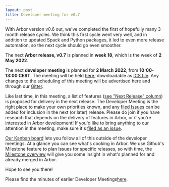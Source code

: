 ```yaml
---
layout: post
title: Developer meeting for v0.7
---
```


With Arbor version v0.6 out, we've completed the first of hopefully many 3 month release cycles. We think this first cycle went very well, and in addition to updated Spack and Python packages, it led to even more release automation, so the next cycle should go even smoother.

The next **Arbor release, v0.7** is planned in **week 18**, which is the week of **2 May 2022**.

The next **developer meeting** is planned for **2 March 2022**, from **10:00-13:00 CEST**. The meeting will be held [here](https://webconf.fz-juelich.de/b/hui-clp-qgu-ypp); downloadable as [ICS file](/next-dev-meet.ics). Any changes to the scheduling of this meeting will be advertised here and through our [Gitter](https://gitter.im/arbor-sim/community).

Like last time, in this meeting, a list of features ([see "Next Release" column](https://github.com/orgs/arbor-sim/projects/3)) is proposed for delivery in the next release. The Developer Meeting is the right place to make your own priorities known, and any [filed Issues](https://github.com/arbor-sim/arbor/issues) can be added for inclusion in the next (or later) release. Please do join if you have research that depends on the delivery of features in Arbor, or if you're interested in Arbor development! If you'd like to bring anything to our attention in the meeting, make sure it's [filed as an issue](/how-to-file-an-issue).

[Our Kanban board](https://github.com/orgs/arbor-sim/projects/3) lets you follow all of this outside of the developer meetings. At a glance you can see what's cooking in Arbor. We use Github's Milestone feature to plan Issues for specific releases, so with time, the [Milestone overview](https://github.com/arbor-sim/arbor/milestones) will give you some insight in what's planned for and already merged in Arbor.

Hope to see you there!

Please find the minutes of earlier Developer Meetings[here](https://github.com/arbor-sim/arbor-materials/blob/master/minutes/devmeets/).
